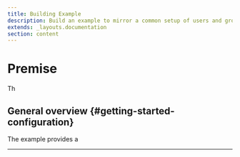 ```yaml
---
title: Building Example
description: Build an example to mirror a common setup of users and groups
extends: _layouts.documentation
section: content
---
```


# Premise 

Th



## General overview {#getting-started-configuration}

The example provides a

---

